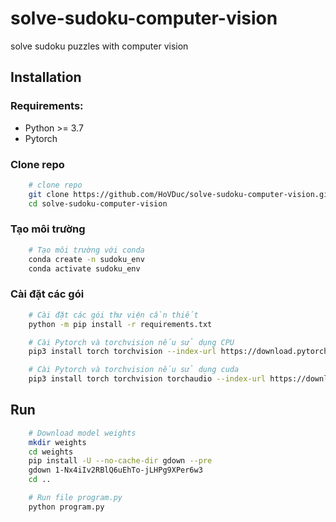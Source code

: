 # solve-sudoku-computer-vision
solve sudoku puzzles with computer vision

## Installation

### Requirements:
- Python >= 3.7
- Pytorch 

### Clone repo
```bash
    # clone repo
    git clone https://github.com/HoVDuc/solve-sudoku-computer-vision.git
    cd solve-sudoku-computer-vision
```

### Tạo môi trường
```bash
    # Tạo môi trường với conda
    conda create -n sudoku_env
    conda activate sudoku_env
```

### Cài đặt các gói
```bash
    # Cài đặt các gói thư viện cần thiết
    python -m pip install -r requirements.txt
```
```bash
    # Cài Pytorch và torchvision nếu sử dụng CPU
    pip3 install torch torchvision --index-url https://download.pytorch.org/whl/cpu
```
```bash
    # Cài Pytorch và torchvision nếu sử dụng cuda
    pip3 install torch torchvision torchaudio --index-url https://download.pytorch.org/whl/cu116
```

## Run

```bash
    # Download model weights
    mkdir weights
    cd weights
    pip install -U --no-cache-dir gdown --pre
    gdown 1-Nx4iIv2RBlQ6uEhTo-jLHPg9XPer6w3
    cd ..
```

```bash
    # Run file program.py
    python program.py
```